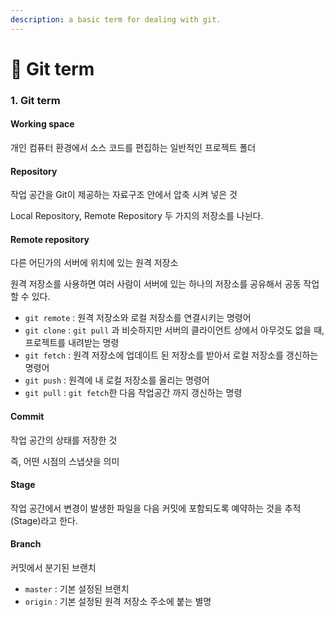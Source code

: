 ```yaml
---
description: a basic term for dealing with git.
---
```


# 📄 Git term

### 1. Git term

#### Working space

개인 컴퓨터 환경에서 소스 코드를 편집하는 일반적인 프로젝트 폴더

#### R**epository**

작업 공간을 Git이 제공하는 자료구조 안에서 압축 시켜 넣은 것

Local  Repository, Remote  Repository 두 가지의 저장소를 나뉜다.

#### Remote  r**epository**

다른 어딘가의 서버에 위치에 있는 원격 저장소

원격 저장소를 사용하면 여러 사람이 서버에 있는 하나의 저장소를 공유해서 공동 작업 할 수 있다.

* `git remote` : 원격 저장소와 로컬 저장소를 연결시키는 명령어
* `git clone` : `git pull` 과 비슷하지만 서버의 클라이언트 상에서 아무것도 없을 때, 프로젝트를 내려받는 명령
* `git fetch` : 원격 저장소에 업데이트 된 저장소를 받아서 로컬 저장소를 갱신하는 명령어
* `git push` : 원격에 내 로컬 저장소를 올리는 명령어
* `git pull` : `git fetch`한 다음 작업공간 까지 갱신하는 명령

#### Commit

작업 공간의 상태를 저장한 것

즉, 어떤 시점의 스냅샷을 의미

#### Stage

작업 공간에서 변경이 발생한 파일을 다음 커밋에 포함되도록 예약하는 것을 추적\(Stage\)라고 한다.

#### Branch

커밋에서 분기된 브랜치

* `master` : 기본 설정된 브랜치
* `origin` : 기본 설정된 원격 저장소 주소에 붙는 별명

